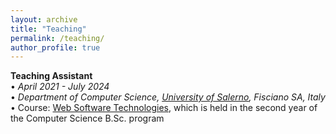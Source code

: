 ```yaml
---
layout: archive
title: "Teaching"
permalink: /teaching/
author_profile: true
---
```


<!--{% include base_path %}

{% for post in site.teaching reversed %}
  {% include archive-single.html %}
{% endfor %}-->


**Teaching Assistant**<br/>
• _April 2021 - July 2024<br/>_
• _Department of Computer Science, [University of Salerno](https://web.unisa.it/en/university), Fisciano SA, Italy_<br/>
• Course: [Web Software Technologies](https://unisa.coursecatalogue.cineca.it/insegnamenti/2023/511551/2017/9999/500153?coorte=2022&schemaid=17311), which is held in the second year of the Computer Science B.Sc. program
